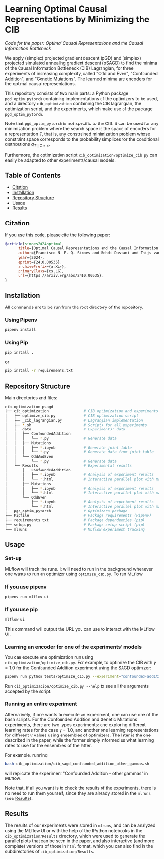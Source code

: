 # Learning Optimal Causal Representations by Minimizing the CIB

*Code for the paper: Optimal Causal Representations and the Causal Information Bottleneck*

We apply (simplex) projected gradient descent (pGD) and (simplex) projected simulated annealing gradient descent (pSAGD) to find the minima of the Causal Information Bottleneck (CIB) Lagrangian, for three experiments of increasing complexity, called "Odd and Even", "Confounded Addition", and "Genetic Mutations".
The learned minima are encoders for the optimal causal representations.

This repository consists of two main parts: a Python package `pgd_optim_pytorch` containing implementations of the optimizers to be used, and a directory `cib_optimization` containing the CIB lagrangian, the optimization script, and the experiments, which make use of the package `pgd_optim_pytorch`.

Note that `pgd_optim_pytorch` is not specific to the CIB: it can be used for any minimization problem where the search space is the space of encoders for a representation $T$, that is, any constrained minimization problem whose constraint space corresponds to the probability simplices for the conditional distributions $q_{T\mid X=x}$.

Furthermore, the optimization script `cib_optimization/optimize_cib.py` can easily be adapted to other experiments/causal models.


## Table of Contents
- [Citation](#citation)
- [Installation](#installation)
- [Repository Structure](#repository-structure)
- [Usage](#usage)
- [Results](#results)

## Citation
If you use this code, please cite the following paper:

```bibtex
@article{simoes2024optimal,
      title={Optimal Causal Representations and the Causal Information Bottleneck}, 
      author={Francisco N. F. Q. Simoes and Mehdi Dastani and Thijs van Ommen},
      year={2024},
      eprint={2410.00535},
      archivePrefix={arXiv},
      primaryClass={cs.LG},
      url={https://arxiv.org/abs/2410.00535}, 
}
```

## Installation
All commands are to be run from the root directory of the repository.

### Using Pipenv

``` bash
pipenv install
```

### Using Pip
```bash
pip install .
```
or
```bash
pip install -r requirements.txt
```

## Repository Structure
Main directories and files:

``` sh
cib-optimization-psagd
├── cib_optimization                # CIB optimization and experiments
│   ├── optimize_cib.py             # CIB optimization script
│   ├── _cib_lagrangian.py          # Lagrangian implementation
│   ├── *.sh                        # Scripts for all experiments
│   ├── data                        # Experiments' data
│   │   ├── ConfoundedAddition
│   │   │   └── *.py                # Generate data 
│   │   ├── Mutations
│   │   │   ├── *.ipynb             # Generate joint table
│   │   │   └── *.py                # Generate data from joint table
│   │   └── OddAndEven
│   │       └── *.py                # Generate data 
│   └── Results                     # Experimental results
│       ├── ConfoundedAddition 
│       │   ├── *.ipynb             # Analysis of experiment results
│       │   └── *.html              # Interactive parallel plot with main results
│       ├── Mutations                 
│       │   ├── *.ipynb             # Analysis of experiment results
│       │   └── *.html              # Interactive parallel plot with main results
│       └── OddEven                    
│           ├── *.ipynb             # Analysis of experiment results
│           └── *.html              # Interactive parallel plot with main results
├── pgd_optim_pytorch               # Optimizers package 
├── Pipfile                         # Package requirements (Pipenv)
├── requirements.txt                # Package dependencies (pip)
├── setup.py                        # Package setup script (pip)
└── mlruns                          # MLflow experiment tracking
```

## Usage

### Set-up
MLflow will track the runs.
It will need to run in the background whenever one wants to run an optimizer using `optimize_cib.py`.
To run MLflow:

### If you use pipenv
``` sh
pipenv run mlflow ui
```

### If you use pip
``` sh
mlflow ui
```

This command will output the URL you can use to interact with the MLflow UI.

### Learning an encoder for one of the experiments' models
You can execute one optimization run using `cib_optimization/optimize_cib.py`.
For example, to optimize the CIB with $\gamma=1.0$ for the Confounded Addition experiment using the SAGD optimizer:
``` sh
pipenv run python tests/optimize_cib.py --experiment="confounded-addition" --optimizer_algo="pSAGD" --experiment_name "Default" --gamma=1.0 --r_y=0.5 --lr=1.0 --temperature=10.0 --max_iter=1000 
```
Run `cib_optimization/optimize_cib.py --help` to see all the arguments accepted by the script.

### Running an entire experiment
Alternatively, if one wants to execute an experiment, one can use one of the bash scripts.
For the Confounded Addition and Genetic Mutations experiments, there are two types experiments: one exploring different learning rates for the case $\gamma = 1.0$, and another one learning representations for different $\gamma$ values using ensembles of optimizers.
The later is the one described in the paper, while the former simply informed us what learning rates to use for the ensembles of the latter.

For example, running
``` sh
bash cib_optimization/cib_sagd_confounded_addition_other_gammas.sh
```
will replicate the experiment "Confounded Addition - other gammas" in MLflow.

Note that, if all you want is to check the results of the experiments, there is no need to run them yourself, since they are already stored in the `mlruns` (see [Results](#results)).


## Results
The results of our experiments were stored in `mlruns`, and can be analyzed using the MLflow UI or with the help of the IPython notebooks in the `cib_optimization/Results` directory, which were used to generate the parallel plots that can be seen in the paper, and also interactive (and more complete) versions of those in `html` format, which you can also find in the subdirectories of `cib_optimization/Results`.
